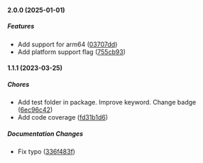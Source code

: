 #### 2.0.0 (2025-01-01)

##### Features

*  Add support for arm64 ([03707dd](https://github.com/primno/dpapi/commit/03707dd007a60f4f4abfc423f781e503edbcc92e))
*  Add platform support flag ([755cb93](https://github.com/primno/dpapi/commit/755cb9326c8254861859aa0219d49fa06aa421d5))


#### 1.1.1 (2023-03-25)

##### Chores

*  Add test folder in package. Improve keyword. Change badge ([6ec96c42](https://github.com/primno/dpapi/commit/6ec96c4298fa8d3461eb122f388cf861bf627430))
*  Add code coverage ([fd31b1d6](https://github.com/primno/dpapi/commit/fd31b1d682c35289f77aed8a4c3e5ee8ca2ad317))

##### Documentation Changes

*  Fix typo ([336f483f](https://github.com/primno/dpapi/commit/336f483f0a01ccce52cd58695bd787f23a9a385b))

